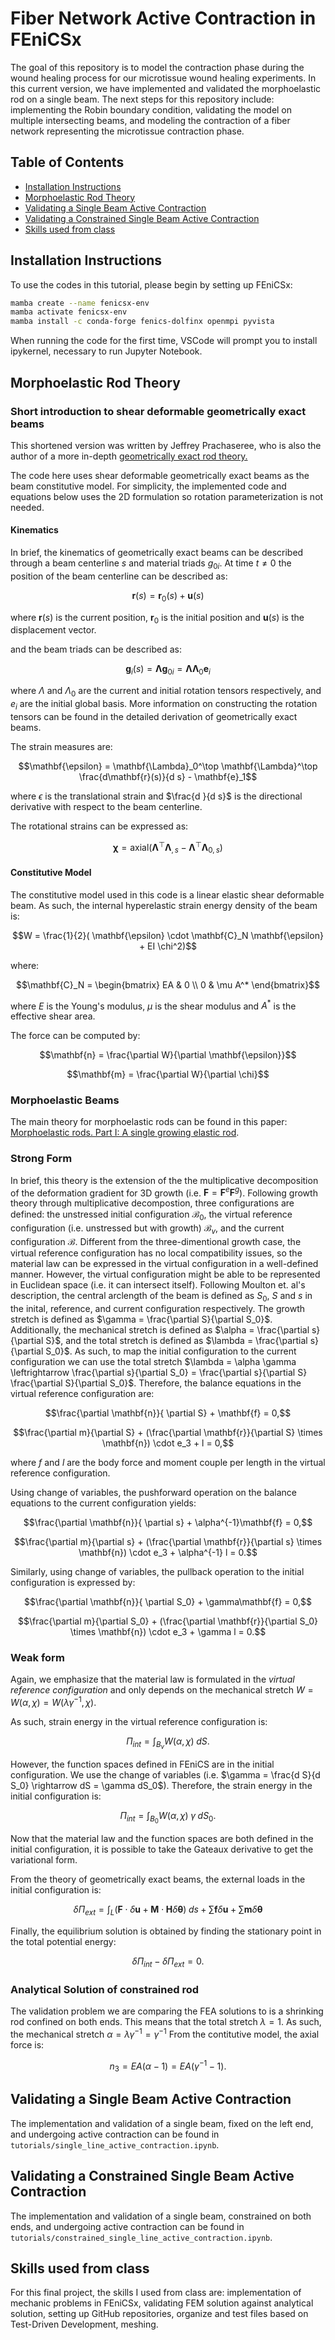 # Fiber Network Active Contraction in FEniCSx

The goal of this repository is to model the contraction phase during the wound healing process for our microtissue wound healing experiments. In this current version, we have implemented and validated the morphoelastic rod on a single beam. The next steps for this repository include: implementing the Robin boundary condition, validating the model on multiple intersecting beams, and modeling the contraction of a fiber network representing the microtissue contraction phase.


## Table of Contents

* [Installation Instructions](#install)
* [Morphoelastic Rod Theory](#morph)
* [Validating a Single Beam Active Contraction](#single)
* [Validating a Constrained Single Beam Active Contraction](#constrained)
* [Skills used from class](#skills)


## Installation Instructions <a name="install"></a>

To use the codes in this tutorial, please begin by setting up FEniCSx:
```bash
mamba create --name fenicsx-env
mamba activate fenicsx-env
mamba install -c conda-forge fenics-dolfinx openmpi pyvista
```

When running the code for the first time, VSCode will prompt you to install ipykernel, necessary to run Jupyter Notebook.


## Morphoelastic Rod Theory <a name="morph"></a>

### Short introduction to shear deformable geometrically exact beams
This shortened version was written by Jeffrey Prachaseree, who is also the author of a more in-depth [geometrically exact rod theory.](https://fenics-arclength.readthedocs.io/en/latest/examples/force_control/beam/README.html) 

The code here uses shear deformable geometrically exact beams as the beam constitutive model. For simplicity, the implemented code and equations below uses the 2D formulation so rotation parameterization is not needed.

#### Kinematics
In brief, the kinematics of geometrically exact beams can be described through a beam centerline $s$ and material triads $g_{0i}$. At time $t \neq 0$ the position of the beam centerline can be described as:

```math
\mathbf r(s) = \mathbf r_0(s) + \mathbf u(s)
```
where $\mathbf{r}(s)$ is the current position, $\mathbf{r}_0$ is the initial position and $\mathbf{u}(s)$ is the displacement vector.

and the beam triads can be described as:

```math
\mathbf g_i(s) = \mathbf \Lambda \mathbf g_{0i} = \mathbf{\Lambda \Lambda}_0 \mathbf e_i
```
where $\Lambda$ and $\Lambda_0$ are the current and initial rotation tensors respectively, and $e_i$ are the initial global basis. More information on constructing the rotation tensors can be found in the detailed derivation of geometrically exact beams. 

The strain measures are:

```math
\mathbf{\epsilon} = \mathbf{\Lambda}_0^\top \mathbf{\Lambda}^\top \frac{d\mathbf{r}(s)}{d s} - \mathbf{e}_1
```

where $\epsilon$ is the translational strain and $\frac{d }{d s}$ is the directional derivative with respect to the beam centerline.

The rotational strains can be expressed as:

```math
\mathbf{\chi} = \text{axial}(\mathbf{\Lambda}^\top \mathbf{\Lambda}_{,s} - \mathbf{\Lambda}^\top \mathbf{\Lambda}_{0,s})
```

#### Constitutive Model
The constitutive model used in this code is a linear elastic shear deformable beam. As such, the internal hyperelastic strain energy density of the beam is:

```math
W = \frac{1}{2}( \mathbf{\epsilon} \cdot \mathbf{C}_N \mathbf{\epsilon} + EI \chi^2)
```
where:

```math
\mathbf{C}_N = \begin{bmatrix}
EA & 0 \\
0 & \mu A^*
\end{bmatrix}
```
where $E$ is the Young's modulus, $\mu$ is the shear modulus and $A^*$ is the effective shear area.

The force can be computed by:
```math
\mathbf{n} = \frac{\partial W}{\partial \mathbf{\epsilon}}
```
```math
\mathbf{m} = \frac{\partial W}{\partial \chi}
```

### Morphoelastic Beams
The main theory for morphoelastic rods can be found in this paper: [Morphoelastic rods. Part I: A single growing elastic rod](http://goriely.com/wp-content/uploads/2012-JMPSmorphorods-1.pdf). 

### Strong Form
In brief, this theory is the extension of the the multiplicative decomposition of the deformation gradient for 3D growth (i.e. $\mathbf{F}= \mathbf{F}^e\mathbf{F}^g$). Following growth theory through multiplicative decompostion, three configurations are defined: the unstressed initial configuration $\mathcal{B}_0$, the virtual reference configuration (i.e. unstressed but with growth) $\mathcal{B}_v$, and the current configuration $\mathcal{B}$. Different from the three-dimentional growth case, the virtual reference configuration has no local compatibility issues, so the material law can be expressed in the virtual configuration in a well-defined manner. However, the virtual configuration might be able to be represented in Euclidean space (i.e. it can intersect itself). Following Moulton et. al's description, the central arclength of the beam is defined as $S_0$, $S$ and $s$ in the inital, reference, and current configuration respectively. The growth stretch is defined as $\gamma = \frac{\partial S}{\partial S_0}$. Additionally, the mechanical stretch is defined as $\alpha = \frac{\partial s}{\partial S}$, and the total stretch is defined as $\lambda = \frac{\partial s}{\partial S_0}$. As such, to map the initial configuration to the current configuration we can use the total stretch $\lambda = \alpha \gamma \leftrightarrow \frac{\partial s}{\partial S_0} = \frac{\partial s}{\partial S} \frac{\partial S}{\partial S_0}$. Therefore, the balance equations in the virtual reference configuration are:

```math
\frac{\partial \mathbf{n}}{ \partial S} + \mathbf{f} = 0,
```

```math 
\frac{\partial m}{\partial S} + (\frac{\partial \mathbf{r}}{\partial S} \times \mathbf{n}) \cdot e_3 + l = 0,
```
where $f$ and $l$ are the body force and moment couple per length in the virtual reference configuration.

Using change of variables, the pushforward operation on the balance equations to the current configuration yields:

```math
\frac{\partial \mathbf{n}}{ \partial s} + \alpha^{-1}\mathbf{f} = 0,
```

```math 
\frac{\partial m}{\partial s} + (\frac{\partial \mathbf{r}}{\partial s} \times \mathbf{n}) \cdot e_3 + \alpha^{-1} l = 0.
```

Similarly, using change of variables, the pullback operation to the initial configuration is expressed by:

```math
\frac{\partial \mathbf{n}}{ \partial S_0} + \gamma\mathbf{f} = 0,
```

```math 
\frac{\partial m}{\partial S_0} + (\frac{\partial \mathbf{r}}{\partial S_0} \times \mathbf{n}) \cdot e_3 + \gamma l = 0.
```

### Weak form
Again, we emphasize that the material law is formulated in the *virtual reference configuration* and only depends on the mechanical stretch  $W = W(\alpha, \chi) = W(\lambda \gamma^{-1}, \chi)$. 

As such, strain energy in the virtual reference configuration is:

```math
\Pi_{int} = \int_{B_v} W(\alpha,\chi) \; dS.
```

However, the function spaces defined in FEniCS are in the initial configuration. We use the change of variables (i.e. $\gamma = \frac{d S}{d S_0} \rightarrow dS = \gamma dS_0$). Therefore, the strain energy in the initial configuration is:


```math
\Pi_{int} = \int_{B_0} W(\alpha,\chi) \; \gamma \; dS_0.
```

Now that the material law and the function spaces are both defined in the initial configuration, it is possible to take the Gateaux derivative to get the variational form. 

From the theory of geometrically exact beams, the external loads in the initial configuration is:
```math
\delta \Pi_{ext} = \int_L (\mathbf{F} \cdot \delta \mathbf{u} + \mathbf{M} \cdot \mathbf{H}\delta\mathbf{\theta}) \; ds + \sum \mathbf{f}\delta \mathbf{u} + \sum \mathbf{m}\delta \mathbf{\theta}
```

Finally, the equilibrium solution is obtained by finding the stationary point in the total potential energy:

```math
\delta \Pi_{int} - \delta \Pi_{ext} = 0.
```



### Analytical Solution of constrained rod

The validation problem we are comparing the FEA solutions to is a shrinking rod confined on both ends. This means that the total stretch $\lambda = 1$. As such, the mechanical stretch $\alpha = \lambda \gamma^{-1} = \gamma^{-1}$ From the contitutive model, the axial force is:

```math
n_3= EA(\alpha-1) = EA(\gamma^{-1} - 1).
```


## Validating a Single Beam Active Contraction <a name="single"></a>

The implementation and validation of a single beam, fixed on the left end, and undergoing active contraction can be found in ``tutorials/single_line_active_contraction.ipynb``.

## Validating a Constrained Single Beam Active Contraction <a name="constrained"></a>

The implementation and validation of a single beam, constrained on both ends, and undergoing active contraction can be found in ``tutorials/constrained_single_line_active_contraction.ipynb``.


## Skills used from class <a name="install"></a>
For this final project, the skills I used from class are: implementation of mechanic problems in FEniCSx, validating FEM solution against analytical solution, setting up GitHub repositories, organize and test files based on Test-Driven Development, meshing.